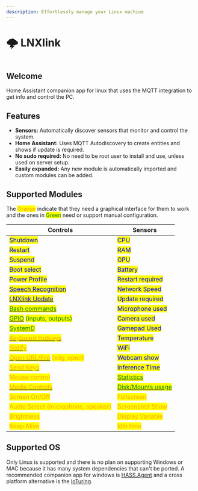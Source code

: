 ```yaml
---
description: Effortlessly manage your Linux machine
---
```


# 🌩️ LNXlink

<figure><img src=".gitbook/assets/logo.png" alt=""><figcaption></figcaption></figure>

## Welcome

Home Assistant companion app for linux that uses the MQTT integration to get info and control the PC.

## Features

* **Sensors:** Automatically discover sensors that monitor and control the system.
* **Home Assistant:** Uses MQTT Autodiscovery to create entities and shows if update is required.
* **No sudo required:** No need to be root user to install and use, unless used on server setup.
* **Easily expanded:** Any new module is automatically imported and custom modules can be added.

## Supported Modules

The <mark style="color:orange;">Orange</mark> indicate that they need a graphical interface for them to work and the ones in <mark style="color:green;">Green</mark> need or support manual configuration.

| Controls                                                                                                                          | Sensors                                                                       |
| --------------------------------------------------------------------------------------------------------------------------------- | ----------------------------------------------------------------------------- |
| <mark style="color:blue;">Shutdown</mark>                                                                                         | <mark style="color:blue;">CPU</mark>                                          |
| <mark style="color:blue;">Restart</mark>                                                                                          | <mark style="color:blue;">RAM</mark>                                          |
| <mark style="color:blue;">Suspend</mark>                                                                                          | <mark style="color:blue;">GPU</mark>                                          |
| <mark style="color:blue;">Boot select</mark>                                                                                      | <mark style="color:blue;">Battery</mark>                                      |
| <mark style="color:blue;">Power Profile</mark>                                                                                    | <mark style="color:blue;">Restart required</mark>                             |
| [<mark style="color:blue;">Speech Recognition</mark>](examples.md#voice-assistant)                                                | <mark style="color:blue;">Network Speed</mark>                                |
| [<mark style="color:blue;">LNXlink Update</mark>](examples.md#install-update)                                                     | <mark style="color:blue;">Update required</mark>                              |
| [<mark style="color:green;">Bash commands</mark>](settings.md#bash)                                                               | <mark style="color:blue;">Microphone used</mark>                              |
| [<mark style="color:green;">GPIO</mark>](settings.md#gpio) <mark style="color:green;">(inputs, outputs)</mark>                    | <mark style="color:blue;">Camera used</mark>                                  |
| [<mark style="color:green;">SystemD</mark>](settings.md#systemd)                                                                  | <mark style="color:blue;">Gamepad Used</mark>                                 |
| [<mark style="color:orange;">Keyboard Hotkeys</mark>](settings.md#keyboard-hotkeys)                                               | <mark style="color:blue;">Temperature</mark>                                  |
| [<mark style="color:orange;">Notify</mark>](examples.md#notification)                                                             | <mark style="color:blue;">WiFi</mark>                                         |
| [<mark style="color:orange;">Open URL/File</mark>](examples.md#open-a-url-or-file) <mark style="color:orange;">(xdg\_open)</mark> | <mark style="color:blue;">Webcam show</mark>                                  |
| [<mark style="color:orange;">Send Keys</mark>](examples.md#keys-send)                                                             | <mark style="color:blue;">Inference Time</mark>                               |
| <mark style="color:orange;">Mouse control</mark>                                                                                  | [<mark style="color:green;">Statistics</mark>](examples.md#statistics)        |
| [<mark style="color:orange;">Media Controls</mark>](media-player.md)                                                              | [<mark style="color:green;">Disk/Mounts usage</mark>](settings.md#disk-usage) |
| <mark style="color:orange;">Screen On/Off</mark>                                                                                  | <mark style="color:orange;">Fullscreen</mark>                                 |
| <mark style="color:orange;">Audio Select (microphone, speaker)</mark>                                                             | <mark style="color:orange;">Screenshot Show</mark>                            |
| <mark style="color:orange;">Brightness</mark>                                                                                     | <mark style="color:orange;">Display Variable</mark>                           |
| <mark style="color:orange;">Keep Alive</mark>                                                                                     | <mark style="color:orange;">Idle time</mark>                                  |

## Supported OS

Only Linux is supported and there is no plan on supporting Windows or MAC because it has many system dependencies that can't be ported. A recommended companion app for windows is [HASS.Agent](https://lab02-research.org/hassagent/) and a cross platform alternative is the [IoTuring](https://github.com/richibrics/IoTuring).

